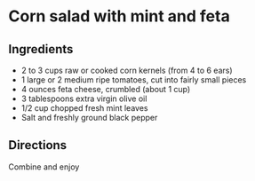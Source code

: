 # Corn salad with mint and feta

## Ingredients
* 2 to 3 cups raw or cooked corn kernels (from 4 to 6 ears)
* 1 large or 2 medium ripe tomatoes, cut into fairly small pieces
* 4 ounces feta cheese, crumbled (about 1 cup)
* 3 tablespoons extra virgin olive oil
* 1/2 cup chopped fresh mint leaves
* Salt and freshly ground black pepper

## Directions
Combine and enjoy
